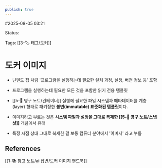 ```yaml
---
publish: true
---
```

#2025-08-05 03:21

Status: 

Tags: [[3-🏷️ 태그/도커]]

# 도커 이미지
- 닌텐도 칩 처럼 '프로그램을 실행하는데 필요한 설치 과정, 설정, 버전 정보 등' 포함
- 프로그램을 실행하는데 필요한 모든 것을 포함한 읽기 전용 템플릿
- [[5-💎 영구 노트/컨테이너]] 실행에 필요한 파일 시스템과 메타데이터를 계층(layer) 형태로 패키징한 **불변(immutable) 표준화된 템플릿**이다. 

- 이미지라고 부르는 것은 **시스템 파일과 설정을 그대로 복제한 [[5-💎 영구 노트/스냅샷]]** 개념에서 유래
- 특정 시점 상태 그대로 복제한 걸 보통 컴퓨터 분야에서 '이미지' 라고 부름

## References
[[1-📚 참고 노트/ai 답변/도커 이미지 핸드북]]